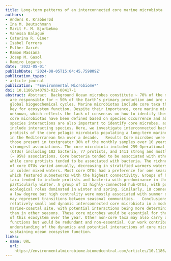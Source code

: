 ```yaml
---
title: Long-term patterns of an interconnected core marine microbiota
authors:
- Anders K. Krabberød
- Ina M. Deutschmann
- Marit F. M. Bjorbækmo
- Vanessa Balagué
- Caterina R. Giner
- Isabel Ferrera
- Esther Garcés
- Ramon Massana
- Josep M. Gasol
- Ramiro Logares
date: '2022-05-01'
publishDate: '2024-08-05T15:04:45.759809Z'
publication_types:
- article-journal
publication: '*Environmental Microbiome*'
doi: 10.1186/s40793-022-00417-1
abstract: Abstract  Background Ocean microbes constitute ~ 70% of the marine biomass,
  are responsible for ~ 50% of the Earth’s primary production and are crucial for
  global biogeochemical cycles. Marine microbiotas include core taxa that are usually
  key for ecosystem function. Despite their importance, core marine microbes are relatively
  unknown, which reflects the lack of consensus on how to identify them. So far, most
  core microbiotas have been defined based on species occurrence and abundance. Yet,
  species interactions are also important to identify core microbes, as communities
  include interacting species. Here, we investigate interconnected bacteria and small
  protists of the core pelagic microbiota populating a long-term marine-coastal observatory
  in the Mediterranean Sea over a decade.   Results Core microbes were defined as
  those present in textgreater 30% of the monthly samples over 10 years, with the
  strongest associations. The core microbiota included 259 Operational Taxonomic Units
  (OTUs) including 182 bacteria, 77 protists, and 1411 strong and mostly positive
  (~ 95%) associations. Core bacteria tended to be associated with other bacteria,
  while core protists tended to be associated with bacteria. The richness and abundance
  of core OTUs varied annually, decreasing in stratified warmers waters and increasing
  in colder mixed waters. Most core OTUs had a preference for one season, mostly winter,
  which featured subnetworks with the highest connectivity. Groups of highly associated
  taxa tended to include protists and bacteria with predominance in the same season,
  particularly winter. A group of 13 highly-connected hub-OTUs, with potentially important
  ecological roles dominated in winter and spring. Similarly, 18 connector OTUs with
  a low degree but high centrality were mostly associated with summer or autumn and
  may represent transitions between seasonal communities.   Conclusions We found a
  relatively small and dynamic interconnected core microbiota in a model temperate
  marine-coastal site, with potential interactions being more deterministic in winter
  than in other seasons. These core microbes would be essential for the functioning
  of this ecosystem over the year. Other non-core taxa may also carry out important
  functions but would be redundant and non-essential. Our work contributes to the
  understanding of the dynamics and potential interactions of core microbes possibly
  sustaining ocean ecosystem function.
links:
- name: URL
  url: 
    https://environmentalmicrobiome.biomedcentral.com/articles/10.1186/s40793-022-00417-1
---
```

